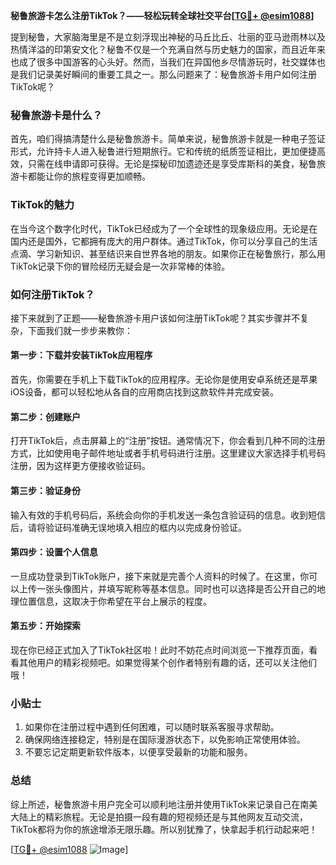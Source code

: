 **秘鲁旅游卡怎么注册TikTok？——轻松玩转全球社交平台[[TG💪+ @esim1088](https://t.me/s/esim1088)]**

提到秘鲁，大家脑海里是不是立刻浮现出神秘的马丘比丘、壮丽的亚马逊雨林以及热情洋溢的印第安文化？秘鲁不仅是一个充满自然与历史魅力的国家，而且近年来也成了很多中国游客的心头好。然而，当我们在异国他乡尽情游玩时，社交媒体也是我们记录美好瞬间的重要工具之一。那么问题来了：秘鲁旅游卡用户如何注册TikTok呢？

### 秘鲁旅游卡是什么？

首先，咱们得搞清楚什么是秘鲁旅游卡。简单来说，秘鲁旅游卡就是一种电子签证形式，允许持卡人进入秘鲁进行短期旅行。它和传统的纸质签证相比，更加便捷高效，只需在线申请即可获得。无论是探秘印加遗迹还是享受库斯科的美食，秘鲁旅游卡都能让你的旅程变得更加顺畅。

### TikTok的魅力

在当今这个数字化时代，TikTok已经成为了一个全球性的现象级应用。无论是在国内还是国外，它都拥有庞大的用户群体。通过TikTok，你可以分享自己的生活点滴、学习新知识、甚至结识来自世界各地的朋友。如果你正在秘鲁旅行，那么用TikTok记录下你的冒险经历无疑会是一次非常棒的体验。

### 如何注册TikTok？

接下来就到了正题——秘鲁旅游卡用户该如何注册TikTok呢？其实步骤并不复杂，下面我们就一步步来教你：

#### 第一步：下载并安装TikTok应用程序
首先，你需要在手机上下载TikTok的应用程序。无论你是使用安卓系统还是苹果iOS设备，都可以轻松地从各自的应用商店找到这款软件并完成安装。

#### 第二步：创建账户
打开TikTok后，点击屏幕上的“注册”按钮。通常情况下，你会看到几种不同的注册方式，比如使用电子邮件地址或者手机号码进行注册。这里建议大家选择手机号码注册，因为这样更方便接收验证码。

#### 第三步：验证身份
输入有效的手机号码后，系统会向你的手机发送一条包含验证码的信息。收到短信后，请将验证码准确无误地填入相应的框内以完成身份验证。

#### 第四步：设置个人信息
一旦成功登录到TikTok账户，接下来就是完善个人资料的时候了。在这里，你可以上传一张头像图片，并填写昵称等基本信息。同时也可以选择是否公开自己的地理位置信息，这取决于你希望在平台上展示的程度。

#### 第五步：开始探索
现在你已经正式加入了TikTok社区啦！此时不妨花点时间浏览一下推荐页面，看看其他用户的精彩视频吧。如果觉得某个创作者特别有趣的话，还可以关注他们哦！

### 小贴士
1. 如果你在注册过程中遇到任何困难，可以随时联系客服寻求帮助。
2. 确保网络连接稳定，特别是在国际漫游状态下，以免影响正常使用体验。
3. 不要忘记定期更新软件版本，以便享受最新的功能和服务。

### 总结

综上所述，秘鲁旅游卡用户完全可以顺利地注册并使用TikTok来记录自己在南美大陆上的精彩旅程。无论是拍摄一段有趣的短视频还是与其他网友互动交流，TikTok都将为你的旅途增添无限乐趣。所以别犹豫了，快拿起手机行动起来吧！

[[TG💪+ @esim1088](https://t.me/s/esim1088) ![Image](https://i.postimg.cc/4NQfJmqS/Snipaste-2025-05-13-00-14-12.png)]